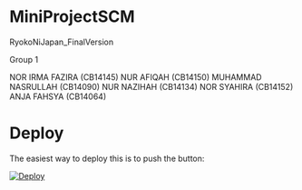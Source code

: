 # MiniProjectSCM
RyokoNiJapan_FinalVersion


Group 1
  
  NOR IRMA FAZIRA        (CB14145)
  NUR AFIQAH             (CB14150)
  MUHAMMAD NASRULLAH     (CB14090)
  NUR NAZIHAH            (CB14134)
  NOR SYAHIRA            (CB14152)
  ANJA FAHSYA            (CB14064)

  # Deploy

The easiest way to deploy this is to push the button:

[![Deploy](https://www.herokucdn.com/deploy/button.png)](https://heroku.com/deploy?template=https://github.com/irmafazira/SCM_GROUP1_MiniProject)


 
